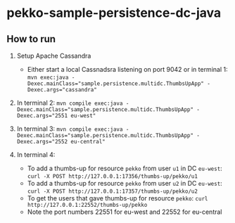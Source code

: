 pekko-sample-persistence-dc-java
===============================

## How to run

1. Setup Apache Cassandra
   * Either start a local Cassnadsra listening on port 9042 or in terminal 1: `mvn exec:java -Dexec.mainClass="sample.persistence.multidc.ThumbsUpApp" -Dexec.args="cassandra"`

1. In terminal 2: `mvn compile exec:java -Dexec.mainClass="sample.persistence.multidc.ThumbsUpApp" -Dexec.args="2551 eu-west"`

1. In terminal 3: `mvn compile exec:java -Dexec.mainClass="sample.persistence.multidc.ThumbsUpApp" -Dexec.args="2552 eu-central"`

1. In terminal 4:
    * To add a thumbs-up for resource `pekko` from user `u1` in DC `eu-west`: `curl -X POST http://127.0.0.1:17356/thumbs-up/pekko/u1`
    * To add a thumbs-up for resource `pekko` from user `u2` in DC `eu-west`: `curl -X POST http://127.0.0.1:17357/thumbs-up/pekko/u2`
    * To get the users that gave thumbs-up for resource `pekko`: `curl http://127.0.0.1:22552/thumbs-up/pekko`
    * Note the port numbers 22551 for eu-west and 22552 for eu-central
